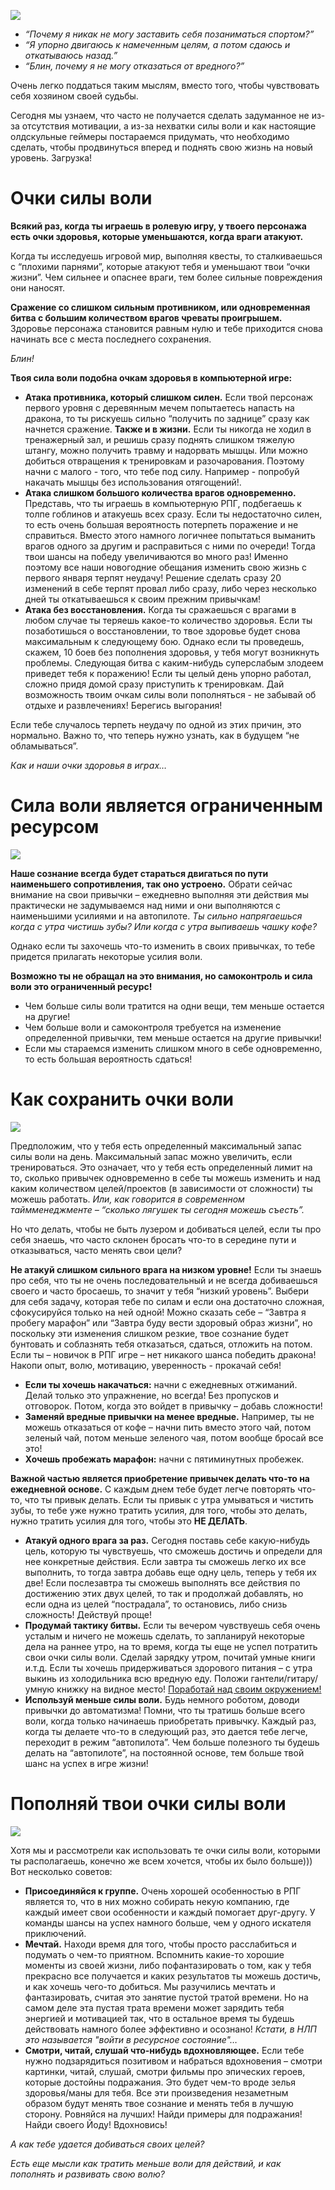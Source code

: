 <!--
Title: Как закончить то, что ты начал
PostId: 1115494321820679626
Published: false
-->

![][01]

- *“Почему я никак не могу заставить себя позаниматься спортом?”*
- *“Я упорно двигаюсь к намеченным целям, а потом сдаюсь и откатываюсь назад.”*
- *“Блин, почему я не могу отказаться от вредного?”*

Очень легко поддаться таким мыслям, вместо того, чтобы чувствовать себя хозяином своей судьбы. 

Сегодня мы узнаем, что часто не получается сделать задуманное не из-за отсутствия мотивации, а из-за нехватки силы воли и как настоящие олдскульные геймеры постараемся придумать, что необходимо сделать, чтобы продвинуться вперед и поднять свою жизнь на новый уровень. Загрузка!

<!--more-->

# Очки силы воли

**Всякий раз, когда ты играешь в ролевую игру, у твоего персонажа есть очки здоровья, которые уменьшаются, когда враги атакуют.**

Когда ты исследуешь игровой мир, выполняя квесты, то сталкиваешься с “плохими парнями”, которые атакуют тебя и уменьшают твои “очки жизни”. Чем сильнее и опаснее враги, тем более сильные повреждения они наносят.

**Сражение со слишком сильным противником, или одновременная битва с большим количеством врагов чреваты проигрышем.** Здоровье персонажа становится равным нулю и тебе приходится снова начинать все с места последнего сохранения.

*Блин!*

**Твоя сила воли подобна очкам здоровья в компьютерной игре:**

- **Атака противника, который слишком силен.** Если твой персонаж первого уровня с деревянным мечем попытаетесь напасть на дракона, то ты рискуешь сильно “получить по заднице” сразу как начнется сражение. **Также и в жизни.** Если ты никогда не ходил в тренажерный зал, и решишь сразу поднять слишком тяжелую штангу, можно получить травму и надорвать мышцы. Или можно добиться отвращения к тренировкам и разочарования. Поэтому начни с малого - того, что тебе под силу. Например - попробуй накачать мышцы без использования отягощений!.
- **Атака слишком большого количества врагов одновременно.** Представь, что ты играешь в компьютерную РПГ, подбегаешь к толпе гоблинов и атакуешь всех сразу. Если ты недостаточно силен, то есть очень большая вероятность потерпеть поражение и не справиться. Вместо этого намного логичнее попытаться выманить врагов одного за другим и расправиться с ними по очереди! Тогда твои шансы на победу увеличиваются во много раз! Именно поэтому все наши новогодние обещания изменить свою жизнь с первого января терпят неудачу! Решение сделать сразу 20 изменений в себе терпят провал либо сразу, либо через несколько дней ты откатываешься к своим прежним привычкам!
- **Атака без восстановления.** Когда ты сражаешься с врагами в любом случае ты теряешь какое-то количество здоровья. Если ты позаботишься о восстановлении, то твое здоровье будет снова максимальным к следующему бою. Однако если ты проведешь, скажем, 10 боев без пополнения здоровья, у тебя могут возникнуть проблемы. Следующая битва с каким-нибудь суперслабым злодеем приведет тебя к поражению! Если ты целый день упорно работал, сложно придя домой сразу приступить к тренировкам. Дай возможность твоим очкам силы воли пополняться - не забывай об отдыхе и развлечениях! Берегись выгорания!

Если тебе случалось терпеть неудачу по одной из этих причин, это нормально. Важно то, что теперь нужно узнать, как в будущем “не обламываться”.

*Как и наши очки здоровья в играх…​*

# Сила воли является ограниченным ресурсом

![][02]

**Наше сознание всегда будет стараться двигаться по пути наименьшего сопротивления, так оно устроено.** Обрати сейчас внимание на свои привычки – ежедневно выполняя эти действия мы практически не задумываемся над ними и они выполняются с наименьшими усилиями и на автопилоте. *Ты сильно напрягаешься когда с утра чистишь зубы? Или когда с утра выпиваешь чашку кофе?*

Однако если ты захочешь что-то изменить в своих привычках, то тебе придется прилагать некоторые усилия воли.

**Возможно ты не обращал на это внимания, но самоконтроль и сила воли это ограниченный ресурс!**

- Чем больше силы воли тратится на одни вещи, тем меньше остается на другие!
- Чем больше воли и самоконтроля требуется на изменение определенной привычки, тем меньше остается на другие привычки!
- Если мы стараемся изменить слишком много в себе одновременно, то есть большая вероятность сдаться!

# Как сохранить очки воли

![][03]

Предположим, что у тебя есть определенный максимальный запас силы воли на день. Максимальный запас можно увеличить, если тренироваться. Это означает, что у тебя есть определенный лимит на то, сколько привычек одновременно в себе ты можешь изменить и над каким количеством целей/проектов (в зависимости от сложности) ты можешь работать. *Или, как говорится в современном таймменеджменте – “сколько лягушек ты сегодня можешь съесть”.*

Но что делать, чтобы не быть лузером и добиваться целей, если ты про себя знаешь, что часто склонен бросать что-то в середине пути и отказываться, часто менять свои цели?

**Не атакуй слишком сильного врага на низком уровне!** Если ты знаешь про себя, что ты не очень последовательный и не всегда добиваешься своего и часто бросаешь, то значит у тебя “низкий уровень”. Выбери для себя задачу, которая тебе по силам и если она достаточно сложная, сфокусируйся только на ней одной! Можно сказать себе – “Завтра я пробегу марафон” или “Завтра буду вести здоровый образ жизни”, но поскольку эти изменения слишком резкие, твое сознание будет бунтовать и соблазнять тебя отказаться, сдаться, отложить на потом. Если ты – новичок в РПГ игре – нет никакого шанса победить дракона! Накопи опыт, волю, мотивацию, уверенность - прокачай себя!

- **Если ты хочешь накачаться:** начни с ежедневных отжиманий. Делай только это упражнение, но всегда! Без пропусков и отговорок. Потом, когда это войдет в привычку – добавь сложности!
- **Заменяй вредные привычки на менее вредные.** Например, ты не можешь отказаться от кофе – начни пить вместо этого чай, потом зеленый чай, потом меньше зеленого чая, потом вообще бросай все это!
- **Хочешь пробежать марафон:** начни с пятиминутных пробежек.

**Важной частью является приобретение привычек делать что-то на ежедневной основе.** С каждым днем тебе будет легче повторять что-то, что ты привык делать. Если ты привык с утра умываться и чистить зубы, то тебе уже нужно тратить усилия, для того, чтобы это делать, нужно тратить усилия для того, чтобы это **НЕ ДЕЛАТЬ**.

- **Атакуй одного врага за раз.** Сегодня поставь себе какую-нибудь цель, которую ты чувствуешь, что сможешь достичь и определи для нее конкретные действия. Если завтра ты сможешь легко их все выполнить, то тогда завтра добавь еще одну цель, теперь у тебя их две! Если послезавтра ты сможешь выполнять все действия по достижению этих двух целей, то так и продолжай добавлять, но если одна из целей “пострадала”, то остановись, либо снизь сложность! Действуй проще!
- **Продумай тактику битвы.** Если ты вечером чувствуешь себя очень усталым и ничего не можешь сделать, то запланируй некоторые дела на раннее утро, на то время, когда ты еще не успел потратить свои очки силы воли. Сделай зарядку утром, почитай умные книги и.т.д. Если ты хочешь придерживаться здорового питания – с утра выкинь из холодильника всю вредную еду. Положи гантели/гитару/умную книжку на видное место! [Поработай над своим окружением!](http://nerdistway.blogspot.ru/2014/06/blog-post.html)
- **Используй меньше силы воли.** Будь немного роботом, доводи привычки до автоматизма! Помни, что ты тратишь больше всего воли, когда только начинаешь приобретать привычку. Каждый раз, когда ты делаете что-то в следующий раз, это дается тебе легче, переходит в режим “автопилота”. Чем больше полезного ты будешь делать на “автопилоте”, на постоянной основе, тем больше твой шанс на успех в игре жизни!

# Пополняй твои очки силы воли

![][04]

Хотя мы и рассмотрели как использовать те очки силы воли, которыми ты располагаешь, конечно же всем хочется, чтобы их было больше))) Вот несколько советов:

- **Присоединяйся к группе.** Очень хорошей особенностью в РПГ является то, что в них можно собирать некую компанию, где каждый имеет свои особенности и каждый помогает друг-другу. У команды шансы на успех намного больше, чем у одного искателя приключений.
- **Мечтай.** Находи время для того, чтобы просто расслабиться и подумать о чем-то приятном. Вспомнить какие-то хорошие моменты из своей жизни, либо пофантазировать о том, как у тебя прекрасно все получается и каких результатов ты можешь достичь, и как хочешь чего-то добиться. Мы разучились мечтать и фантазировать, считая это занятие пустой тратой времени. Но на самом деле эта пустая трата времени может зарядить тебя энергией и мотивацией так, что в остальное время ты будешь действовать намного более эффективно и осознано! *Кстати, в НЛП это называется "войти в ресурсное состояние"…*
- **Смотри, читай, слушай что-нибудь вдохновляющее.** Если тебе нужно подзарядиться позитивом и набраться вдохновения – смотри картинки, читай, слушай, смотри фильмы про эпических героев, которые достойны подражания. Это будет чем-то вроде зелья здоровья/маны для тебя. Все эти произведения незаметным образом будут менять твое сознание и менять тебя в лучшую сторону. Ровняйся на лучших! Найди примеры для подражания! Найди своего Йоду! Вдохновись!

*А как тебе удается добиваться своих целей?*

*Есть еще мысли как тратить меньше воли для действий, и как пополнять и развивать свою волю?*

[01]: https://cdn.jsdelivr.net/gh/pashkas/levelupblog_2/2023/08/23/01.jpg
[02]: https://cdn.jsdelivr.net/gh/pashkas/levelupblog_2/2023/08/23/02.jpg
[03]: https://cdn.jsdelivr.net/gh/pashkas/levelupblog_2/2023/08/23/03.jpg
[04]: https://cdn.jsdelivr.net/gh/pashkas/levelupblog_2/2023/08/23/04.jpg